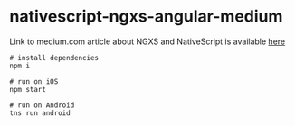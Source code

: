 # nativescript-ngxs-angular-medium

Link to medium.com article about NGXS and NativeScript is available [here](https://medium.com/@mach.dariusz/ngxs-in-nativescript-and-angular-53a78e3e3398)


```
# install dependencies
npm i

# run on iOS
npm start

# run on Android
tns run android
```
